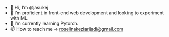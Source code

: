 - 👋 Hi, I’m @jasukej
- 👀 I’m proficient in front-end web development and looking to experiment with ML.
- 🌱 I’m currently learning Pytorch.
- 📫 How to reach me -> roselinakeziarijadi@gmail.com

<!---
jasukej/jasukej is a ✨ special ✨ repository because its `README.md` (this file) appears on your GitHub profile.
You can click the Preview link to take a look at your changes.
--->
